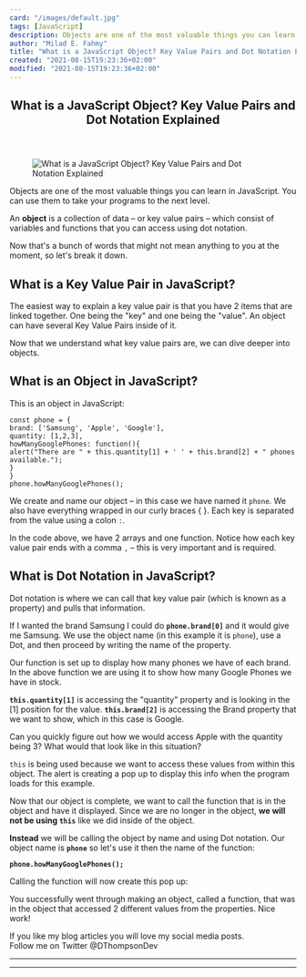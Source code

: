 ```yaml
---
card: "/images/default.jpg"
tags: [JavaScript]
description: Objects are one of the most valuable things you can learn in
author: "Milad E. Fahmy"
title: "What is a JavaScript Object? Key Value Pairs and Dot Notation Explained"
created: "2021-08-15T19:23:36+02:00"
modified: "2021-08-15T19:23:36+02:00"
---
```

<div class="site-wrapper">
<main id="site-main" class="site-main outer">
<div class="inner">
<article class="post-full post tag-javascript tag-object ">
<header class="post-full-header">
<h1 class="post-full-title">What is a JavaScript Object? Key Value Pairs and Dot Notation Explained</h1>
</header>
<figure class="post-full-image">
<picture>
<source media="(max-width: 700px)" sizes="1px" srcset="data:image/gif;base64,R0lGODlhAQABAIAAAAAAAP///yH5BAEAAAAALAAAAAABAAEAAAIBRAA7 1w">
<source media="(min-width: 701px)" sizes="(max-width: 800px) 400px,
(max-width: 1170px) 700px,
1400px" srcset="/news/content/images/size/w300/2021/07/Blue--Violet-and-Orange-Shapes-Fitness-Influencer-YouTube-Thumbnail-Set--2--1.png 300w,
/news/content/images/size/w600/2021/07/Blue--Violet-and-Orange-Shapes-Fitness-Influencer-YouTube-Thumbnail-Set--2--1.png 600w,
/news/content/images/size/w1000/2021/07/Blue--Violet-and-Orange-Shapes-Fitness-Influencer-YouTube-Thumbnail-Set--2--1.png 1000w,
/news/content/images/size/w2000/2021/07/Blue--Violet-and-Orange-Shapes-Fitness-Influencer-YouTube-Thumbnail-Set--2--1.png 2000w">
<img onerror="this.style.display='none'" src="/news/content/images/size/w2000/2021/07/Blue--Violet-and-Orange-Shapes-Fitness-Influencer-YouTube-Thumbnail-Set--2--1.png" alt="What is a JavaScript Object? Key Value Pairs and Dot Notation Explained">
</picture>
</figure>
<section class="post-full-content">
<div class="post-content">
<p>Objects are one of the most valuable things you can learn in JavaScript. You can use them to take your programs to the next level. </p>
<p>An <strong>object</strong> is a collection of data – or key value pairs – which consist of variables and functions that you can access using dot notation.</p>
<p>Now that's a bunch of words that might not mean anything to you at the moment, so let's break it down. </p>
<h2 id="what-is-a-key-value-pair-in-javascript">What is a Key Value Pair in JavaScript? </h2>
<p>The easiest way to explain a key value pair is that you have 2 items that are linked together. One being the "key" and one being the "value". An object can have several Key Value Pairs inside of it. </p>
<p>Now that we understand what key value pairs are, we can dive deeper into objects.</p>
<h2 id="what-is-an-object-in-javascript">What is an Object in JavaScript? </h2>
<p>This is an object in JavaScript: </p><pre><code class="language-js">const phone = {
brand: ['Samsung', 'Apple', 'Google'],
quantity: [1,2,3],
howManyGooglePhones: function(){
alert("There are " + this.quantity[1] + ' ' + this.brand[2] + " phones available.");
}
}
phone.howManyGooglePhones();</code></pre>
<p>We create and name our object – in this case we have named it <code>phone</code>. We also have everything wrapped in our curly braces { }. Each key is separated from the value using a colon <code>:</code>.</p>
<p>In the code above, we have 2 arrays and one function. Notice how each key value pair ends with a comma <code>,</code> – this is very important and is required.</p>
<h2 id="what-is-dot-notation-in-javascript">What is Dot Notation in JavaScript?</h2>
<p>Dot notation is where we can call that key value pair (which is known as a property) and pulls that information. </p>
<p>If I wanted the brand Samsung I could do <strong><code>phone.brand[0]</code> </strong>and it would give me Samsung. We use the object name (in this example it is <code>phone</code>), use a Dot, and then proceed by writing the name of the property.</p>
<p>Our function is set up to display how many phones we have of each brand. In the above function we are using it to show how many Google Phones we have in stock.</p>
<p><strong><code>this.quantity[1]</code></strong> is accessing the "quantity" property and is looking in the [1] position for the value. <strong><code>this.brand[2]</code></strong> is accessing the Brand property that we want to show, which in this case is Google. </p>
<p>Can you quickly figure out how we would access Apple with the quantity being 3? What would that look like in this situation?</p>
<p><code>this</code> is being used because we want to access these values from within this object. The alert is creating a pop up to display this info when the program loads for this example.</p>
<p>Now that our object is complete, we want to call the function that is in the object and have it displayed. Since we are no longer in the object, <strong>we will not be using <code>this</code></strong> like we did inside of the object.<strong> </strong></p>
<p><strong>Instead</strong> we will be calling the object by name and using Dot notation. Our object name is <strong><code>phone</code></strong> so let's use it then the name of the function:</p>
<p><strong><code>phone.howManyGooglePhones();</code></strong></p>
<p>Calling the function will now create this pop up:</p>
<p>You successfully went through making an object, called a function, that was in the object that accessed 2 different values from the properties. Nice work!</p>
<p>If you like my blog articles you will love my social media posts. <br>Follow me on Twitter @DThompsonDev</p>
</div>
<hr>
<hr>
</section>
</article>
</div>
</main>
</div>
<!-- Google Tag Manager (noscript) -->
<!-- End Google Tag Manager (noscript) -->
